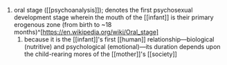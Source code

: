 1. oral stage ([[psychoanalysis]]); denotes the first psychosexual development stage wherein the mouth of the [[infant]] is their primary erogenous zone (from birth to ~18 months)^[https://en.wikipedia.org/wiki/Oral_stage]
	1. because it is the [[infant]]'s first [[human]] relationship—biological (nutritive) and psychological (emotional)—its duration depends upon the child-rearing mores of the [[mother]]'s [[society]]